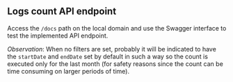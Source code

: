 ## Logs count API endpoint

Access the `/docs` path on the local domain and use the Swagger interface to test the implemented API endpoint.

*Observation*: When no filters are set, probably it will be indicated to have the `startDate` and `endDate` set by default in such a way so the count is executed only for the last month (for safety reasons since the count can be time consuming on larger periods of time). 
